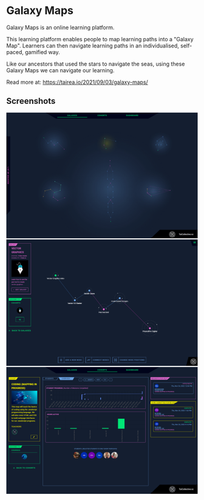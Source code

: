 # Galaxy Maps

Galaxy Maps is an online learning platform.

This learning platform enables people to map learning paths into a "Galaxy Map". Learners can then navigate learning paths in an individualised, self-paced, gamified way.

Like our ancestors that used the stars to navigate the seas, using these Galaxy Maps we can navigate our learning.

Read more at: https://tairea.io/2021/09/03/galaxy-maps/

## Screenshots

![Screenshot1](./screenshots/screen1.png)
![Screenshot2](./screenshots/screen2.png)
![Screenshot3](./screenshots/screen3.png)
